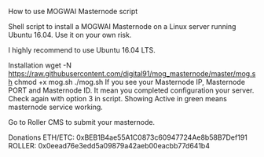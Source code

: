 


How to use MOGWAI Masternode script

Shell script to install a MOGWAI Masternode on a Linux server running Ubuntu 16.04. Use it on your own risk.

I highly recommend to use Ubuntu 16.04 LTS.

Installation
wget -N https://raw.githubusercontent.com/digital91/mog_masternode/master/mog.sh
chmod +x mog.sh
./mog.sh
If you see your Masternode IP, Masternode PORT and Masternode ID. It mean you completed configuration your server. Check again with option 3 in script. Showing Active in green means masternode service working.

Go to Roller CMS to submit your masternode.

Donations
ETH/ETC: 0xBEB1B4ae55A1C0873c60947724Ae8b58B7Def191
ROLLER: 0x0eead76e3edd5a09879a42aeb00eacbb77d641b4
